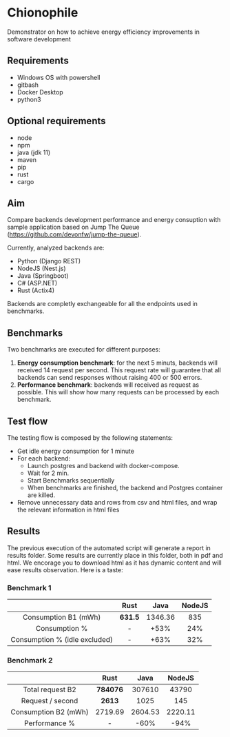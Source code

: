 # Chionophile
Demonstrator on how to achieve energy efficiency improvements  in software development

## Requirements
- Windows OS with powershell
- gitbash
- Docker Desktop
- python3

## Optional requirements
- node
- npm
- java (jdk 11)
- maven
- pip
- rust
- cargo

## Aim
Compare backends development performance and energy consuption with sample application based on Jump The Queue (https://github.com/devonfw/jump-the-queue).

Currently, analyzed backends are:

- Python (Django REST)
- NodeJS (Nest.js)
- Java (Springboot)
- C# (ASP.NET)
- Rust (Actix4)

Backends are completly exchangeable for all the endpoints used in benchmarks.

## Benchmarks
Two benchmarks are executed for different purposes:
1. **Energy consumption benchmark**: for the next 5 minuts, backends will received 14 request per second. This request rate will guarantee that all backends can send responses without raising 400 or 500 errors.
2. **Performance benchmark**: backends will received as request as possible. This will show how many requests can be processed by each benchmark.


## Test flow

The testing flow is composed by the following statements:

- Get idle energy consumption for 1 minute
- For each backend:
  - Launch postgres and backend with docker-compose.
  - Wait for 2 min.
  - Start Benchmarks sequentially
  - When benchmarks are finished, the backend and Postgres container are killed.
- Remove unnecessary data and rows from csv and html files, and wrap the relevant information in html files

## Results

The previous execution of the automated script will generate a report in results folder. Some results are currently place in this folder, both in pdf and html. We encorage you to download html as it has dynamic content and will ease results observation. Here is a taste:

### Benchmark 1
|                               |  Rust      |  Java   |  NodeJS  |
|:-----------------------------:|:----------:|:-------:|:--------:|
| Consumption B1 (mWh)          | **631.5**  | 1346.36 | 835      |
| Consumption %                 | -          | +53%    | 24%      |
| Consumption % (idle excluded) | -          | +63%    | 32%      |

### Benchmark 2
|                               |  Rust      |  Java   |  NodeJS  |
|:-----------------------------:|:----------:|:-------:|:--------:|
| Total request B2              | **784076** | 307610  | 43790    |
| Request / second              | **2613**   | 1025    | 145      |
| Consumption B2 (mWh)          | 2719.69    | 2604.53 | 2220.11  |
| Performance %                 | -          | -60%    | -94%     |
